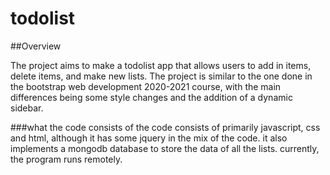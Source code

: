 # todolist

##Overview

The project aims to make a todolist app that allows users to add in items, delete items, and make new lists.
The project is similar to the one done in the bootstrap web development 2020-2021 course, with the main differences
being some style changes and the addition of a dynamic sidebar.

###what the code consists of
the code consists of primarily javascript, css and html, although it has some jquery in the mix of the code.
it also implements a mongodb database to store the data of all the lists. currently, the program runs remotely.
